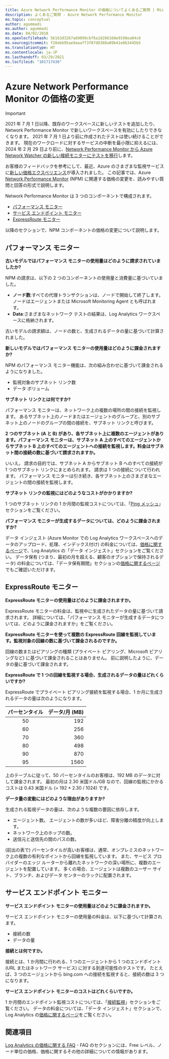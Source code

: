 ```yaml
---
title: Azure Network Performance Monitor の価格についてよくあるご質問 | Microsoft Docs
description: よくあるご質問 - Azure Network Performance Monitor
ms.topic: conceptual
author: agummadi
ms.author: agummadi
ms.date: 04/02/2018
ms.openlocfilehash: 56163d3267a69099cbf6a18266168e9198ea04c6
ms.sourcegitcommit: f28ebb95ae9aaaff3f87d8388a09b41e0b3445b5
ms.translationtype: HT
ms.contentlocale: ja-JP
ms.lasthandoff: 03/29/2021
ms.locfileid: "101717436"
---
```

# <a name="pricing-changes-for-azure-network-performance-monitor"></a>Azure Network Performance Monitor の価格の変更

> [!IMPORTANT]
> 2021 年 7 月 1 日以降、既存のワークスペースに新しいテストを追加したり、Network Performance Monitor で新しいワークスペースを有効にしたりできなくなります。 2021 年 7 月 1 日より前に作成されたテストは使い続けることができます。 現在のワークロードに対するサービスの中断を最小限に抑えるには、2024 年 2 月 29 日より前に、[Network Performance Monitor から Azure Network Watcher の新しい接続モニターにテストを移行](../../network-watcher/migrate-to-connection-monitor-from-network-performance-monitor.md)します。

お客様のフィードバックを参考にして、最近、Azure のさまざまな監視サービスに[新しい価格エクスペリエンス](https://azure.microsoft.com/blog/introducing-a-new-way-to-purchase-azure-monitoring-services/)が導入されました。 この記事では、Azure [Network Performance Monitor](../../networking/network-monitoring-overview.md) (NPM) に関連する価格の変更を、読みやすい質問と回答の形式で説明します。

Network Performance Monitor は 3 つのコンポーネントで構成されます。
* [パフォーマンス モニター](../../networking/network-monitoring-overview.md#performance-monitor)
* [サービス エンドポイント モニター](../../networking/network-monitoring-overview.md)
* [ExpressRoute モニター](../../networking/network-monitoring-overview.md#expressroute-monitor)

以降のセクションで、NPM コンポーネントの価格の変更について説明します。

## <a name="performance-monitor"></a>パフォーマンス モニター

**古いモデルではパフォーマンス モニターの使用量はどのように請求されていましたか?**

NPM の請求は、以下の 2 つのコンポーネントの使用量と消費量に基づいていました。
* **ノード数**:すべての代理トランザクションは、ノードで開始して終了します。 ノードはエージェントまたは Microsoft Monitoring Agent とも呼ばれます。
* **Data**:さまざまなネットワーク テストの結果は、Log Analytics ワークスペースに格納されます。

古いモデルの請求額は、ノードの数と、生成されるデータの量に基づいて計算されました。 

**新しいモデルではパフォーマンス モニターの使用量はどのように課金されますか?**

NPM のパフォーマンス モニター機能は、次の組み合わせに基づいて課金されるようになりました。 

* 監視対象のサブネット リンク数
* データ ボリューム

**サブネット リンクとは何ですか?**

パフォーマンス モニターは、ネットワーク上の複数の場所の間の接続を監視します。 あるサブネット上のノードまたはエージェントのグループと、別のサブネット上のノードのグループの間の接続を、サブネット リンクと呼びます。

**2 つのサブネット (A と B) があり、各サブネット上に複数のエージェントがあります。パフォーマンス モニターは、サブネット A 上のすべてのエージェントからサブネット B 上のすべてのエージェントへの接続を監視します。料金はサブネット間の接続の数に基づいて請求されますか。**

いいえ。 請求の目的では、サブネット A からサブネット B へのすべての接続が 1 つのサブネット リンクにまとめられます。 請求は 1 つの接続について行われます。 パフォーマンス モニターは引き続き、各サブネット上のさまざまなエージェントの間の接続を監視します。

**サブネット リンクの監視にはどのようなコストがかかりますか?**

1 つのサブネット リンクの 1 か月間の監視コストについては、「[Ping メッシュ](https://azure.microsoft.com/pricing/details/network-watcher/)」セクションをご覧ください。

**パフォーマンス モニターが生成するデータについては、どのように課金されますか?**

データ インジェスト (Azure Monitor での Log Analytics ワークスペースへのデータのアップロード、処理、インデックス付け) の料金については、[価格に関するページ](https://azure.microsoft.com/pricing/details/log-analytics/)で、Log Analytics の「データ インジェスト」セクションをご覧ください。 データ保有 (つまり、最初の月を超える、顧客のオプションで保持されるデータ) の料金については、「データ保有期間」セクションの[価格に関するページ](https://azure.microsoft.com/pricing/details/log-analytics/)でもご確認いただけます。


## <a name="expressroute-monitor"></a>ExpressRoute モニター

**ExpressRoute モニターの使用量はどのように課金されますか。**

ExpressRoute モニターの料金は、監視中に生成されたデータの量に基づいて請求されます。 詳細については、「パフォーマンス モニターが生成するデータについては、どのように課金されますか」をご覧ください。

**ExpressRoute モニターを使って複数の ExpressRoute 回線を監視しています。監視対象の回線の数に基づいて課金されるのですか。**

回線の数またはピアリングの種類 (プライベート ピアリング、Microsoft ピアリングなど) に基づいて課金されることはありません。 前に説明したように、データの量に基づいて課金されます。

**ExpressRoute で 1 つの回線を監視する場合、生成されるデータの量はどれくらいですか?**

ExpressRoute でプライベート ピアリング接続を監視する場合、1 か月に生成されるデータの量は次のようになります。

|パーセンタイル      |データ/月 (MB)|
| :---:          |           ---:|
|50<sup></sup> |            192|
|60<sup></sup> |            256|
|70<sup></sup> |            360|
|80<sup></sup> |            498|
|90<sup></sup> |            870|
|95<sup></sup> |           1560|


上のテーブルに従って、50 パーセンタイルのお客様は、192 MB のデータに対して課金されます。 最初の月は 2.30 米国ドル/GB なので、回線の監視にかかるコストは 0.43 米国ドル (= 192 * 2.30 / 1024) です。

**データ量の変動にはどのような理由がありますか?**

生成される監視データの量は、次のような複数の要因に依存します。
* エージェント数。 エージェントの数が多いほど、障害分離の精度が向上します。
* ネットワーク上のホップの数。
* 送信元と送信先の間のパスの数。

(前出の表で) パーセンタイルが高いお客様は、通常、オンプレミスのネットワーク上の複数の有利なポイントから回線を監視しています。 また、サービス プロバイダーのエッジ ルーターから離れたネットワークの深い場所に、複数のエージェントを配置しています。 多くの場合、エージェントは複数のユーザー サイト、ブランチ、およびデータ センターのラックに配置されます。

## <a name="service-endpoint-monitor"></a>サービス エンドポイント モニター

**サービス エンドポイント モニターの使用量はどのように課金されますか。**

サービス エンドポイント モニターの使用量の料金は、以下に基づいて計算されます。
* 接続の数
* データの量

**接続とは何ですか。**

接続とは、1 か月間に行われる、1 つのエージェントから 1 つのエンドポイント (URL またはネットワーク サービス) に対する到達可能性のテストです。 たとえば、3 つのエージェントから bing.com への接続を監視すると、接続の数は 3 つになります。

**サービス エンドポイント モニターのコストはどれくらいですか。**

1 か月間のエンドポイント監視コストについては、「[接続監視](https://azure.microsoft.com/pricing/details/network-watcher/)」セクションをご覧ください。 データの料金については、「データ インジェスト」セクションで、Log Analytics の[価格に関するページ](https://azure.microsoft.com/pricing/details/log-analytics/)をご覧ください。

## <a name="references"></a>関連項目

[Log Analytics の価格に関する FAQ](https://azure.microsoft.com/pricing/details/log-analytics/) - FAQ のセクションには、Free レベル、ノード単位の価格、価格に関するその他の詳細についての情報があります。